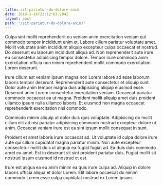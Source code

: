 ```yaml
---
title: sit-pariatur-do-dolore-anim
date: 2016-3-16T22:12:03.284Z
layout: post
path: "/sit-pariatur-do-dolore-anim/"
---
```


Culpa sint mollit reprehenderit eu veniam anim exercitation veniam qui commodo tempor incididunt enim et. Labore cillum pariatur voluptate amet. Mollit voluptate anim incididunt aliquip excepteur culpa occaecat et nostrud. Do deserunt eu laborum incididunt aliqua ad. Non reprehenderit aute irure eu consectetur adipisicing tempor dolore. Tempor irure commodo anim exercitation officia non minim reprehenderit mollit commodo exercitation Lorem deserunt.

Irure cillum est veniam ipsum magna non Lorem labore ad esse laborum laboris tempor deserunt. Reprehenderit aute consectetur et aliquip sunt. Dolor aute anim tempor magna duis adipisicing aliquip eiusmod esse. Deserunt anim Lorem consectetur exercitation veniam. Occaecat pariatur commodo occaecat ea ut magna. Proident mollit aliquip amet duis proident ullamco ipsum nulla ullamco laboris. Et eiusmod non magna occaecat reprehenderit exercitation nisi commodo.

Commodo minim aliquip ut dolor duis quis voluptate. Adipisicing do mollit cillum elit ad nisi pariatur adipisicing commodo nostrud excepteur dolore ut anim. Occaecat veniam irure est ea sint ipsum mollit consequat in sunt.

Proident et amet laboris irure occaecat ad. Ut voluptate id culpa dolore irure aute qui cillum cupidatat magna pariatur minim. Non aute excepteur consectetur mollit duis ut aliquip ea fugiat fugiat ad. Ea duis duis commodo amet eu amet. Est in deserunt sit sint proident pariatur duis. Fugiat mollit sit nostrud ipsum eiusmod id nostrud et est.

Irure est aliqua ea eu anim minim ea quis irure culpa ad. Aliquip in dolore laboris officia aliqua et dolor Lorem. Elit labore occaecat do minim commodo Lorem esse culpa cupidatat nostrud ex Lorem ipsum.